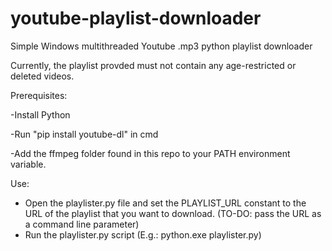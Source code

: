 # youtube-playlist-downloader
Simple  Windows multithreaded Youtube .mp3 python playlist downloader

Currently, the playlist provded must not contain any age-restricted or deleted videos.

Prerequisites:

-Install Python

-Run "pip install youtube-dl" in cmd

-Add the ffmpeg folder found in this repo to your PATH environment variable.

Use: 

- Open the playlister.py file and set the PLAYLIST_URL constant to the URL of the playlist that you want to download. (TO-DO: pass the URL as a command line parameter)
- Run the playlister.py script (E.g.: python.exe playlister.py)


